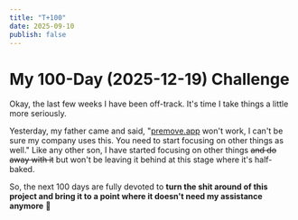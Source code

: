 ```yaml
---
title: "T+100"
date: 2025-09-10
publish: false
---
```


# My 100-Day (2025-12-19) Challenge 

Okay, the last few weeks I have been off-track. It's time I take things a little more seriously.

Yesterday, my father came and said, "[premove.app](https://premove.app/) won't work, I can't be sure my company uses this. You need to start focusing on other things as well." Like any other son, I have started focusing on other things ~~and do away with it~~ but won't be leaving it behind at this stage where it's half-baked.

So, the next 100 days are fully devoted to **turn the shit around of this project and bring it to a point where it doesn't need my assistance anymore** 🤞

